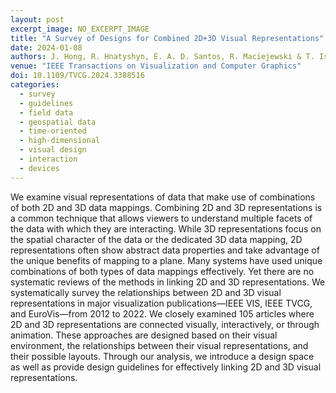 ```yaml
---
layout: post
excerpt_image: NO_EXCERPT_IMAGE
title: "A Survey of Designs for Combined 2D+3D Visual Representations"
date: 2024-01-08
authors: J. Hong, R. Hnatyshyn, E. A. D. Santos, R. Maciejewski & T. Isenberg
venue: "IEEE Transactions on Visualization and Computer Graphics"
doi: 10.1109/TVCG.2024.3388516
categories:
  - survey
  - guidelines
  - field data
  - geospatial data
  - time-oriented
  - high-dimensional
  - visual design
  - interaction
  - devices
---
```

We examine visual representations of data that make use of combinations of both 2D and 3D data mappings. Combining 2D and 3D representations is a common technique that allows viewers to understand multiple facets of the data with which they are interacting. While 3D representations focus on the spatial character of the data or the dedicated 3D data mapping, 2D representations often show abstract data properties and take advantage of the unique benefits of mapping to a plane. Many systems have used unique combinations of both types of data mappings effectively. Yet there are no systematic reviews of the methods in linking 2D and 3D representations. We systematically survey the relationships between 2D and 3D visual representations in major visualization publications—IEEE VIS, IEEE TVCG, and EuroVis—from 2012 to 2022. We closely examined 105 articles where 2D and 3D representations are connected visually, interactively, or through animation. These approaches are designed based on their visual environment, the relationships between their visual representations, and their possible layouts. Through our analysis, we introduce a design space as well as provide design guidelines for effectively linking 2D and 3D visual representations.
